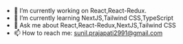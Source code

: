 - 🔭 I’m currently working on React,React-Redux.
- 🌱 I’m currently learning NextJS,Tailwind CSS,TypeScript
- 💬 Ask me about React,React-Redux,NextJS,Tailwind CSS
- 📫 How to reach me: sunil.prajapati2991@gmail.com

<!---
sunil1199/sunil1199 is a ✨ special ✨ repository because its `README.md` (this file) appears on your GitHub profile.
You can click the Preview link to take a look at your changes.
--->
